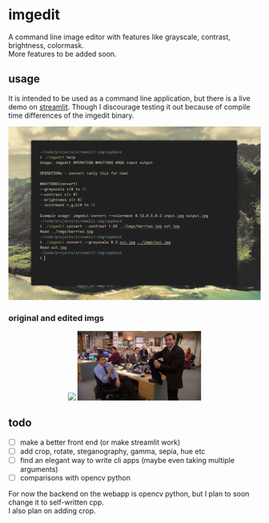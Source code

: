 # imgedit
A command line image editor with features like grayscale, contrast, brightness, colormask.  
More features to be added soon.  

## usage
It is intended to be used as a command line application, but there is a live demo on [streamlit](https://imgedit-savar.streamlit.app). Though I discourage testing it out because of compile time differences of the imgedit binary.  

![](imgs/demo.png)  

### original and edited imgs
<div align=center>
<img width=49% src=imgs/berries.jpg />
<img width=49% src=imgs/out.jpg />
</div>

## todo
- [ ] make a better front end (or make streamlit work)
- [ ] add crop, rotate, steganography, gamma, sepia, hue etc
- [ ] find an elegant way to write cli apps (maybe even taking multiple arguments)
- [ ] comparisons with opencv python

For now the backend on the webapp is opencv python, but I plan to soon change it to self-written cpp.  
I also plan on adding crop.  
